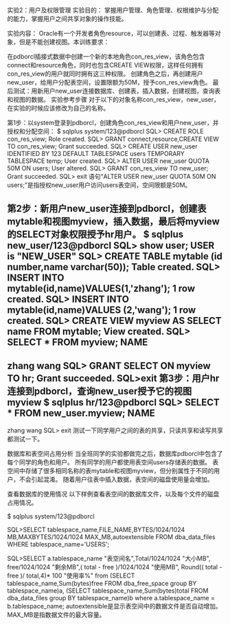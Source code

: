 实验2：用户及权限管理
实验目的：
掌握用户管理、角色管理、权根维护与分配的能力，掌握用户之间共享对象的操作技能。

实验内容：
Oracle有一个开发者角色resource，可以创建表、过程、触发器等对象，但是不能创建视图。本训练要求：

在pdborcl插接式数据中创建一个新的本地角色con_res_view，该角色包含connect和resource角色，同时也包含CREATE VIEW权限，这样任何拥有con_res_view的用户就同时拥有这三种权限。
创建角色之后，再创建用户new_user，给用户分配表空间，设置限额为50M，授予con_res_view角色。
最后测试：用新用户new_user连接数据库、创建表，插入数据，创建视图，查询表和视图的数据。
实验参考步骤
对于以下的对象名称con_res_view，new_user，在实验的时候应该修改为自己的名称。

第1步：以system登录到pdborcl，创建角色con_res_view和用户new_user，并授权和分配空间：
$ sqlplus system/123@pdborcl
SQL> CREATE ROLE con_res_view;
Role created.
SQL> GRANT connect,resource,CREATE VIEW TO con_res_view;
Grant succeeded.
SQL> CREATE USER new_user IDENTIFIED BY 123 DEFAULT TABLESPACE users TEMPORARY TABLESPACE temp;
User created.
SQL> ALTER USER new_user QUOTA 50M ON users;
User altered.
SQL> GRANT con_res_view TO new_user;
Grant succeeded.
SQL> exit
语句“ALTER USER new_user QUOTA 50M ON users;”是指授权new_user用户访问users表空间，空间限额是50M。

第2步：新用户new_user连接到pdborcl，创建表mytable和视图myview，插入数据，最后将myview的SELECT对象权限授予hr用户。
$ sqlplus new_user/123@pdborcl
SQL> show user;
USER is "NEW_USER"
SQL> CREATE TABLE mytable (id number,name varchar(50));
Table created.
SQL> INSERT INTO mytable(id,name)VALUES(1,'zhang');
1 row created.
SQL> INSERT INTO mytable(id,name)VALUES (2,'wang');
1 row created.
SQL> CREATE VIEW myview AS SELECT name FROM mytable;
View created.
SQL> SELECT * FROM myview;
NAME
--------------------------------------------------
zhang
wang
SQL> GRANT SELECT ON myview TO hr;
Grant succeeded.
SQL>exit
第3步：用户hr连接到pdborcl，查询new_user授予它的视图myview
$ sqlplus hr/123@pdborcl
SQL> SELECT * FROM new_user.myview;
NAME
--------------------------------------------------
zhang
wang
SQL> exit
测试一下同学用户之间的表的共享，只读共享和读写共享都测试一下。

数据库和表空间占用分析
当全班同学的实验都做完之后，数据库pdborcl中包含了每个同学的角色和用户。 所有同学的用户都使用表空间users存储表的数据。 表空间中存储了很多相同名称的表mytable和视图myview，但分别属性于不同的用户，不会引起混淆。 随着用户往表中插入数据，表空间的磁盘使用量会增加。

查看数据库的使用情况
以下样例查看表空间的数据库文件，以及每个文件的磁盘占用情况。

$ sqlplus system/123@pdborcl

SQL>SELECT tablespace_name,FILE_NAME,BYTES/1024/1024 MB,MAXBYTES/1024/1024 MAX_MB,autoextensible FROM dba_data_files  WHERE  tablespace_name='USERS';

SQL>SELECT a.tablespace_name "表空间名",Total/1024/1024 "大小MB",
 free/1024/1024 "剩余MB",( total - free )/1024/1024 "使用MB",
 Round(( total - free )/ total,4)* 100 "使用率%"
 from (SELECT tablespace_name,Sum(bytes)free
        FROM   dba_free_space group  BY tablespace_name)a,
       (SELECT tablespace_name,Sum(bytes)total FROM dba_data_files
        group  BY tablespace_name)b
 where  a.tablespace_name = b.tablespace_name;
autoextensible是显示表空间中的数据文件是否自动增加。
MAX_MB是指数据文件的最大容量。
